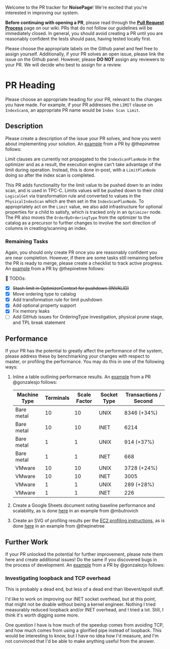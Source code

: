 Welcome to the PR tracker for **NoisePage**! We're excited that you're interested in improving our system.

**Before continuing with opening a PR**, please read through the **[Pull Request Process](https://github.com/cmu-db/noisepage/wiki/Pull-Request-Process)** page on our wiki. PRs that do not follow our guidelines will be immediately closed. In general, you should avoid creating a PR until you are reasonably confident the tests should pass, having tested locally first.

Please choose the appropriate labels on the Github panel and feel free to assign yourself. Additionally, if your PR solves an open issue, please link the issue on the Github panel. However, please **DO NOT** assign any reviewers to your PR. We will decide who best to assign for a review.


# PR Heading
Please choose an appropriate heading for your PR, relevant to the changes you have made. For example, if your PR addresses the `LIMIT` clause on `IndexScan`s, an appropriate PR name would be `Index Scan Limit`.

## Description
Please create a description of the issue your PR solves, and how you went about implementing your solution. An [example](https://github.com/cmu-db/noisepage/issues/879) from a PR by @thepinetree follows:

Limit clauses are currently not propagated to the `IndexScanPlanNode` in the optimizer and as a result, the execution engine can't take advantage of the limit during operation. Instead, this is done in-post, with a `LimitPlanNode` doing so after the index scan is completed.

This PR adds functionality for the limit value to be pushed down to an index scan, and is used in TPC-C. Limits values will be pushed down to their child `LogicalGet` via transformation rule and converted to values in the `PhysicalIndexScan` which are then set in the `IndexScanPlanNode`. To appropriately act on the `Limit` value, we also add infrastructure for optional properties for a child to satisfy, which is tracked only in an `Optimizer` node. The PR also moves the `OrderByOrderingType` from the optimizer to the catalog as a precursor to further changes to involve the sort direction of columns in creating/scanning an index.

### Remaining Tasks
Again, you should only create PR once you are reasonably confident you are near completion. However, if there are some tasks still remaining before the PR is ready to merge, please create a checklist to track active progress. An [example](https://github.com/cmu-db/noisepage/issues/879) from a PR by @thepinetree follows:

:pushpin: TODOs:
- [x] ~~Stash limit in OptimizerContext for pushdown (INVALID)~~
- [x] Move ordering type to catalog
- [x] Add transformation rule for limit pushdown
- [x] Add optional property support
- [x] Fix memory leaks
- [ ] Add GitHub issues for OrderingType investigation, physical prune stage, and TPL break statement

## Performance
If your PR has the potential to greatly affect the performance of the system, please address these by benchmarking your changes with respect to master, or profiling the performance. You may do this in one of the following ways:
1. Inline a table outlining performance results. An [example](https://github.com/cmu-db/noisepage/pull/1109) from a PR @gonzalesjo follows:

    | Machine Type 	| Terminals 	| Scale Factor 	| Socket Type 	| Transactions / Second 	|
    |--------------	|-----------	|--------------	|-------------	|-----------------------	|
    | Bare metal   	| 10        	| 10           	| UNIX        	| 8346 (+34%)           	|
    | Bare metal   	| 10        	| 10           	| INET        	| 6214                  	|
    | Bare metal   	| 1         	| 1            	| UNIX        	| 914 (+37%)            	|
    | Bare metal   	| 1         	| 1            	| INET        	| 668                   	|
    | VMware       	| 10        	| 10           	| UNIX        	| 3728 (+24%)           	|
    | VMware       	| 10        	| 10           	| INET        	| 3005                  	|
    | VMware       	| 1         	| 1            	| UNIX        	| 289 (+28%)            	|
    | VMware       	| 1         	| 1            	| INET        	| 226                   	|

2. Create a Google Sheets document noting baseline performance and scalability, as is done [here](https://docs.google.com/spreadsheets/d/1eng7O98KaG0fJn6SVavquPr2zipzp5Ju9FtQylHPV2o/edit?usp=sharing) in an example from @mbutrovich
3. Create an SVG of profiling results per the [EC2 profiling instructions](https://github.com/cmu-db/noisepage/wiki/Profiling-on-EC2), as is done [here](https://drive.google.com/file/d/1xSn1o7RyazbvnyKjlxMets1H7gQlQ2WO/view?usp=sharing) in an example from @thepinetree

## Further Work
If your PR unlocked the potential for further improvement, please note them here and create additional issues! Do the same if you discovered bugs in the process of development. An [example](https://github.com/cmu-db/noisepage/pull/1109) from a PR by @gonzalezjo follows:

### Investigating loopback and TCP overhead

This is probably a dead end, but less of a dead end than libevent/epoll stuff.

I'd like to work on improving our INET socket overhead, but at this point, that might not be doable without being a kernel engineer. Nothing I tried measurably reduced loopback and/or INET overhead, and I tried a lot. Still, I think it's worth digging some more.

One question I have is how much of the speedup comes from avoiding TCP, and how much comes from using a glorified pipe instead of loopback. This would be interesting to know, but I have no idea how I'd measure, and I'm not convinced that I'd be able to make anything useful from the answer.
